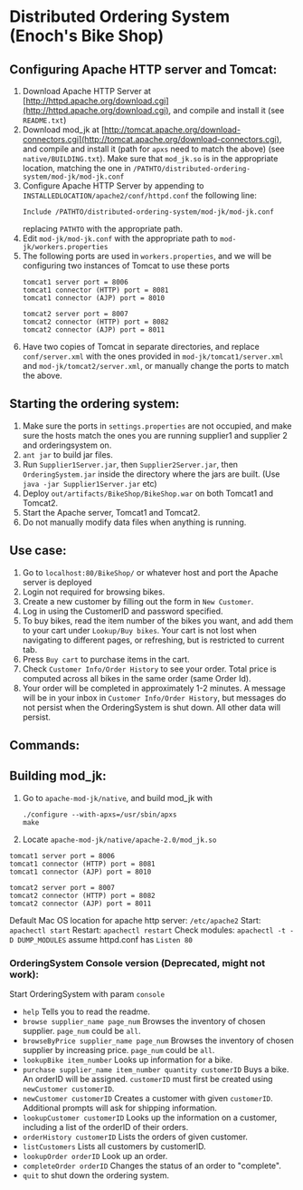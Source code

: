 # Distributed Ordering System (Enoch's Bike Shop)

## Configuring Apache HTTP server and Tomcat:

1. Download Apache HTTP Server at [http://httpd.apache.org/download.cgi](http://httpd.apache.org/download.cgi), and compile and install it (see `README.txt`)
2. Download mod_jk at [http://tomcat.apache.org/download-connectors.cgi](http://tomcat.apache.org/download-connectors.cgi), and compile and install it (path for `apxs` need to match the above) (see `native/BUILDING.txt`). Make sure that `mod_jk.so` is in the appropriate location, matching the one in `/PATHTO/distributed-ordering-system/mod-jk/mod-jk.conf`
3. Configure Apache HTTP Server by appending to `INSTALLEDLOCATION/apache2/conf/httpd.conf` the following line:
	```
	Include /PATHTO/distributed-ordering-system/mod-jk/mod-jk.conf
	```
	replacing `PATHTO` with the appropriate path.
4. Edit `mod-jk/mod-jk.conf` with the appropriate path to `mod-jk/workers.properties`
5. The following ports are used in `workers.properties`, and we will be configuring two instances of Tomcat to use these ports
	```
	tomcat1 server port = 8006
	tomcat1 connector (HTTP) port = 8081 
	tomcat1 connector (AJP) port = 8010 

	tomcat2 server port = 8007
	tomcat2 connector (HTTP) port = 8082
	tomcat2 connector (AJP) port = 8011
	```
6. Have two copies of Tomcat in separate directories, and replace `conf/server.xml` with the ones provided in `mod-jk/tomcat1/server.xml` and `mod-jk/tomcat2/server.xml`, or manually change the ports to match the above.


## Starting the ordering system:

1. Make sure the ports in `settings.properties` are not occupied, and make sure the hosts match the ones you are running supplier1 and supplier 2 and orderingsystem on.
2. `ant jar` to build jar files.
3. Run `Supplier1Server.jar`, then `Supplier2Server.jar`, then `OrderingSystem.jar` inside the directory where the jars are built. (Use `java -jar Supplier1Server.jar` etc)
4. Deploy `out/artifacts/BikeShop/BikeShop.war` on both Tomcat1 and Tomcat2.
5. Start the Apache server, Tomcat1 and Tomcat2.
6. Do not manually modify data files when anything is running.


## Use case:

1. Go to `localhost:80/BikeShop/` or whatever host and port the Apache server is deployed
2. Login not required for browsing bikes.
3. Create a new customer by filling out the form in `New Customer`.
4. Log in using the CustomerID and password specified.
5. To buy bikes, read the item number of the bikes you want, and add them to your cart under `Lookup/Buy bikes`. Your cart is not lost when navigating to different pages, or refreshing, but is restricted to current tab.
6. Press `Buy cart` to purchase items in the cart.
7. Check `Customer Info/Order History` to see your order. Total price is computed across all bikes in the same order (same Order Id).
8. Your order will be completed in approximately 1-2 minutes. A message will be in your inbox in `Customer Info/Order History`, but messages do not persist when the OrderingSystem is shut down. All other data will persist.

## Commands:


## Building mod_jk:

1. Go to `apache-mod-jk/native`, and build mod_jk with

	```
	./configure --with-apxs=/usr/sbin/apxs
	make
	```
2. Locate `apache-mod-jk/native/apache-2.0/mod_jk.so`

```
tomcat1 server port = 8006
tomcat1 connector (HTTP) port = 8081 
tomcat1 connector (AJP) port = 8010 

tomcat2 server port = 8007
tomcat2 connector (HTTP) port = 8082
tomcat2 connector (AJP) port = 8011
```

Default Mac OS location for apache http server: `/etc/apache2`
Start: `apachectl start`
Restart: `apachectl restart`
Check modules: `apachectl -t -D DUMP_MODULES`
assume httpd.conf has `Listen 80`


### OrderingSystem Console version (Deprecated, might not work):
Start OrderingSystem with param `console`

* `help` Tells you to read the readme.
* `browse supplier_name page_num` Browses the inventory of chosen supplier. `page_num` could be `all`.
* `browseByPrice supplier_name page_num` Browses the inventory of chosen supplier by increasing price. `page_num` could be `all`.
* `lookupBike item_number` Looks up information for a bike.
* `purchase supplier_name item_number quantity customerID` Buys a bike. An orderID will be assigned. `customerID` must first be created using `newCustomer customerID`.
* `newCustomer customerID` Creates a customer with given `customerID`. Additional prompts will ask for shipping information.
* `lookupCustomer customerID` Looks up the information on a customer, including a list of the orderID of their orders.
* `orderHistory customerID` Lists the orders of given customer.
* `listCustomers` Lists all customers by customerID.
* `lookupOrder orderID` Look up an order.
* `completeOrder orderID` Changes the status of an order to "complete".
* `quit` to shut down the ordering system.